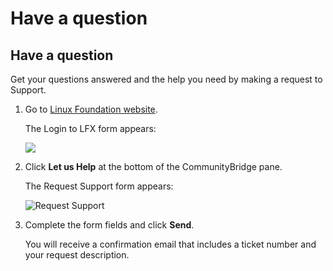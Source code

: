 # Have a question

## Have a question

Get your questions answered and the help you need by making a request to Support.

1. Go to [Linux Foundation website](https://lfx.platform.linuxfoundation.org/).

   The Login to LFX form appears:

   ![](https://firebasestorage.googleapis.com/v0/b/gitbook-28427.appspot.com/o/assets%2F-LuGl2w4LzPpYJ8jx5ae%2F-M4YcDBTW24mof-d_s5r%2F-M4YccYbqXTT4aC4Tovn%2Fhave%20a%20question.png?alt=media&token=a4488510-4671-480e-9330-a33e127cbedb)

2. Click **Let us Help** at the bottom of the CommunityBridge pane.

   The Request Support form appears:

   ​![Request Support](https://firebasestorage.googleapis.com/v0/b/gitbook-28427.appspot.com/o/assets%2F-LuGl2w4LzPpYJ8jx5ae%2F-LuGz82LqEUywqFA_GQT%2F-LuGz9SvPT8TMQE30NA9%2Flfx-request-support.png?generation=1574407287846867&alt=media)​

3. Complete the form fields and click **Send**.

   You will receive a confirmation email that includes a ticket number and your request description.



